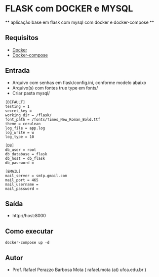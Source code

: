 # FLASK com DOCKER e MYSQL
** aplicação base em flask com mysql com docker e docker-compose **

## Requisitos

* [Docker](https://docs.docker.com/get-docker)
* [Docker-compose](https://docs.docker.com/compose/install/)

## Entrada

* Arquivo com senhas em flask/config.ini, conforme modelo abaixo
* Arquivo(s) com fontes true type em fonts/
* Criar pasta mysql/

```
[DEFAULT]
testing = 1
secret_key = 
working_dir = /flask/
font_path = /fonts/Times_New_Roman_Bold.ttf
theme = cerulean
log_file = app.log
log_write = w
log_type = 10

[DB]
db_user = root
db_database = flask
db_host = db_flask
db_password = 

[EMAIL]
mail_server = smtp.gmail.com
mail_port = 465
mail_username = 
mail_password = 
```

## Saída

* http://host:8000

## Como executar

```
docker-compose up -d
```

## Autor

* Prof. Rafael Perazzo Barbosa Mota ( rafael.mota (at) ufca.edu.br )
